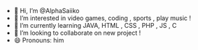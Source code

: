 - 👋 Hi, I’m @AlphaSaiiko
- 👀 I’m interested in video games, coding , sports , play music !
- 🌱 I’m currently learning JAVA, HTML , CSS , PHP , JS , C 
- 💞️ I’m looking to collaborate on new project !
- 😄 Pronouns: him
